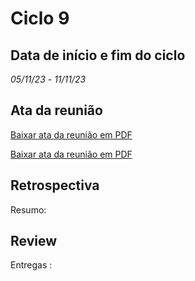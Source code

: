 # Ciclo 9

## Data de início e fim do ciclo

*05/11/23* - *11/11/23*

## Ata da reunião

[Baixar ata da reunião em PDF](../atas/06_11%20ATA.docx.pdf)

[Baixar ata da reunião em PDF](../atas/08_11%20Ata.docx.pdf)

## Retrospectiva

Resumo:

## Review

Entregas :